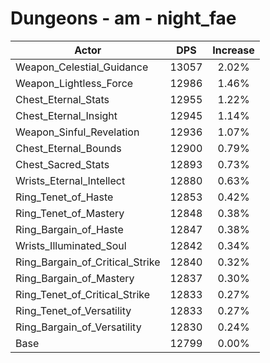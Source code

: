 # Dungeons - am - night_fae
| Actor | DPS | Increase |
|---|:---:|:---:|
|Weapon_Celestial_Guidance|13057|2.02%|
|Weapon_Lightless_Force|12986|1.46%|
|Chest_Eternal_Stats|12955|1.22%|
|Chest_Eternal_Insight|12945|1.14%|
|Weapon_Sinful_Revelation|12936|1.07%|
|Chest_Eternal_Bounds|12900|0.79%|
|Chest_Sacred_Stats|12893|0.73%|
|Wrists_Eternal_Intellect|12880|0.63%|
|Ring_Tenet_of_Haste|12853|0.42%|
|Ring_Tenet_of_Mastery|12848|0.38%|
|Ring_Bargain_of_Haste|12847|0.38%|
|Wrists_Illuminated_Soul|12842|0.34%|
|Ring_Bargain_of_Critical_Strike|12840|0.32%|
|Ring_Bargain_of_Mastery|12837|0.30%|
|Ring_Tenet_of_Critical_Strike|12833|0.27%|
|Ring_Tenet_of_Versatility|12833|0.27%|
|Ring_Bargain_of_Versatility|12830|0.24%|
|Base|12799|0.00%|
